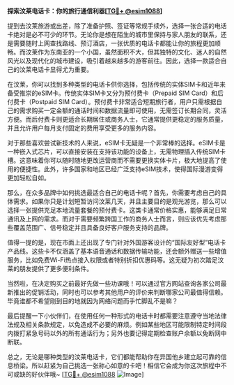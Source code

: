 **探索汶莱电话卡：你的旅行通信利器[[TG💪+ @esim1088](https://t.me/s/esim1088)]**

提到去汶莱旅游或出差，除了准备护照、签证等常规手续外，选择一张合适的电话卡绝对是必不可少的环节。无论你是想在陌生的城市里保持与家人朋友的联系，还是需要随时上网查找路线、预订酒店，一张优质的电话卡都能让你的旅程更加顺畅。而汶莱作为东南亚的一个小国，虽然面积不大，但其独特的文化、迷人的自然风光以及现代化的城市建设，吸引着越来越多的游客前往。因此，选择一款适合自己的汶莱电话卡显得尤为重要。

在汶莱，你可以找到多种类型的电话卡供你选择，包括传统的实体SIM卡和近年来备受推崇的eSIM卡。传统实体SIM卡又分为预付费卡（Prepaid SIM Card）和后付费卡（Postpaid SIM Card）。预付费卡非常适合短期旅行者，用户只需根据自己的需求购买一定金额的通话时间和数据流量即可使用，无需签订长期合同，灵活方便。而后付费卡则更适合长期居住或商务人士，它通常提供更稳定的服务质量，并且允许用户每月支付固定的费用享受更多的服务内容。

对于那些喜欢尝试新技术的人来说，eSIM卡无疑是一个非常棒的选择。eSIM卡是一种嵌入式芯片，可以直接安装在支持该功能的设备上，无需物理插入传统SIM卡槽。这意味着你可以随时随地更改运营商而不需要更换实体卡片，极大地提高了使用的便捷性。此外，许多国家和地区已经广泛支持eSIM技术，使得国际漫游变得更加轻松自如。

那么，在众多品牌中如何挑选最适合自己的电话卡呢？首先，你需要考虑自己的具体需求。如果你只是计划短暂访问汶莱几天，并且主要目的是观光游览，那么可以选择一张提供充足本地流量套餐的预付费卡。这类卡通常价格实惠，能够满足日常通讯及上网的需求。而对于需要频繁跨国工作的商务人士而言，则应该优先考虑那些覆盖范围广、信号稳定并且具备良好客户服务支持的品牌。

值得一提的是，现在市面上还出现了专门针对外国游客设计的“国际友好型”电话卡产品线。这些卡不仅涵盖了基本语音通话和数据传输功能，还会额外赠送一些增值服务，比如免费Wi-Fi热点接入权限或者特别折扣优惠码等。这无疑为初次踏足汶莱的朋友提供了更多便利条件。

当然啦，在决定购买之前最好先做一些功课哦！可以通过官方网站查询各家公司最新推出的促销活动，同时也可以参考其他用户的评价来判断哪家公司最值得信赖。毕竟谁都不希望刚到目的地就因为网络问题而手忙脚乱不是嘛？

最后提醒一下小伙伴们，在使用任何一种形式的电话卡时都需要注意遵守当地法律法规及相关条款规定，以免造成不必要的麻烦。例如某些地区可能限制特定时间段内拨打紧急号码以外的所有通话行为；另外也要记得定期检查账户余额以免断网中断联。

总之，无论是哪种类型的汶莱电话卡，它们都能帮助你在异国他乡建立起可靠的信息桥梁。所以赶紧为自己挑选一张称心如意的卡吧！相信它会成为你这次旅程中不可或缺的好伙伴哦~ [[TG💪+ @esim1088](https://t.me/s/esim1088) ![Image](https://i.postimg.cc/4NQfJmqS/Snipaste-2025-05-13-00-14-12.png)]